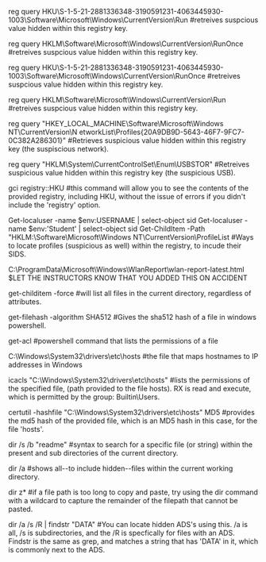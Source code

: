 reg query HKU\S-1-5-21-2881336348-3190591231-4063445930-1003\Software\Microsoft\Windows\CurrentVersion\Run
#retreives suspcious value hidden within this registry key.

reg query HKLM\Software\Microsoft\Windows\CurrentVersion\RunOnce
#retreives suspcious value hidden within this registry key.

reg query HKU\S-1-5-21-2881336348-3190591231-4063445930-1003\Software\Microsoft\Windows\CurrentVersion\RunOnce
#retreives suspcious value hidden within this registry key.

reg query HKLM\Software\Microsoft\Windows\CurrentVersion\Run
#retreives suspcious value hidden within this registry key.

reg query "HKEY_LOCAL_MACHINE\Software\Microsoft\Windows NT\CurrentVersion\N
etworkList\Profiles\{20A9DB9D-5643-46F7-9FC7-0C382A286301}"
#Retrieves suspicious value hidden within this registry key (the suspiscious network).

reg query "HKLM\System\CurrentControlSet\Enum\USBSTOR"
#Retreives suspicious value hidden within this registry key (the suspicious USB).

gci registry::HKU
#this command will allow you to see the contents of the provided registry, including HKU, without the issue of errors if you didn't include the 'registry' option. 


Get-localuser -name $env:USERNAME | select-object sid
Get-localuser -name $env:'Student' | select-object sid
Get-ChildItem -Path "HKLM:\Software\Microsoft\Windows NT\CurrentVersion\ProfileList
#Ways to locate profiles (suspicious as well) within the registry, to incude their SIDS. 

C:\ProgramData\Microsoft\Windows\WlanReport\wlan-report-latest.html
$LET THE INSTRUCTORS KNOW THAT YOU ADDED THIS ON ACCIDENT

get-childitem -force 
#will list all files in the current directory, regardless of attributes.

get-filehash -algorithm SHA512
#Gives the sha512 hash of a file in windows powershell. 

get-acl
#powershell command that lists the permissions of a file

C:\Windows\System32\drivers\etc\hosts
#the file that maps hostnames to IP addresses in Windows

icacls "C:\Windows\System32\drivers\etc\hosts"
#lists the permissions of the specified file, (path provided to the file hosts). RX is read and execute, which is permitted by the group: Builtin\Users.

certutil -hashfile "C:\Windows\System32\drivers\etc\hosts" MD5
#provides the md5 hash of the provided file, which is an MD5 hash in this case, for the file 'hosts'.

dir /s /b "readme"
#syntax to search for a specific file (or string) within the present and sub directories of the current directory. 

dir /a 
#shows all--to include hidden--files within the current working directory. 

dir z*
#if a file path is too long to copy and paste, try using the dir command with a wildcard to capture the remainder of the filepath that cannot be pasted. 

dir /a /s /R | findstr "DATA"
#You can locate hidden ADS's using this. /a is all, /s is subdirectories, and the /R is specfically for files with an ADS. Findstr is the same as grep, and matches a string that has 'DATA' in it, which is commonly next to the ADS. 










